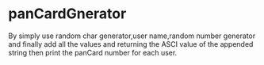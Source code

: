 # panCardGnerator
By simply use random char generator,user name,random number generator and 
finally add all the values and returning the ASCI value of the appended string
then print the panCard number for each user.
